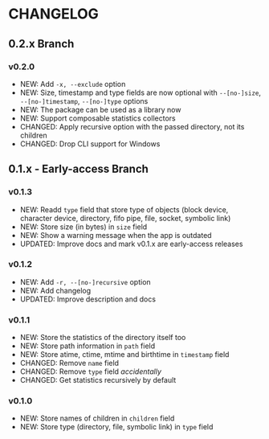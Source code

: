 # CHANGELOG

## 0.2.x Branch
### v0.2.0
- NEW: Add `-x, --exclude` option
- NEW: Size, timestamp and type fields are now optional with `--[no-]size`, `--[no-]timestamp`, `--[no-]type` options
- NEW: The package can be used as a library now
- NEW: Support composable statistics collectors
- CHANGED: Apply recursive option with the passed directory, not its children
- CHANGED: Drop CLI support for Windows

## 0.1.x - Early-access Branch
### v0.1.3
- NEW: Readd `type` field that store type of objects (block device, character device, directory, fifo pipe, file, socket, symbolic link)
- NEW: Store size (in bytes) in `size` field
- NEW: Show a warning message when the app is outdated
- UPDATED: Improve docs and mark v0.1.x are early-access releases

### v0.1.2
- NEW: Add `-r, --[no-]recursive` option
- NEW: Add changelog
- UPDATED: Improve description and docs

### v0.1.1
- NEW: Store the statistics of the directory itself too
- NEW: Store path information in `path` field
- NEW: Store atime, ctime, mtime and birthtime in `timestamp` field
- CHANGED: Remove `name` field
- CHANGED: Remove `type` field *accidentally*
- CHANGED: Get statistics recursively by default

### v0.1.0
- NEW: Store names of children in `children` field
- NEW: Store type (directory, file, symbolic link) in `type` field
